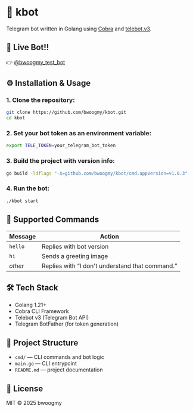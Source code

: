 # 🤖 kbot

Telegram bot written in Golang using [Cobra](https://github.com/spf13/cobra) and [telebot.v3](https://github.com/tucnak/telebot).

## 🔗 Live Bot!!

👉 [@bwoogmy_test_bot](https://t.me/bwoogmy_test_bot)

## ⚙️ Installation & Usage

### 1. Clone the repository:
```bash
git clone https://github.com/bwoogmy/kbot.git
cd kbot
```

### 2. Set your bot token as an environment variable:
```bash
export TELE_TOKEN=your_telegram_bot_token
```

### 3. Build the project with version info:
```bash
go build -ldflags "-X=github.com/bwoogmy/kbot/cmd.appVersion=v1.0.3"
```

### 4. Run the bot:
```bash
./kbot start
```

## 💬 Supported Commands

| Message | Action |
|---------|--------|
| `hello` | Replies with bot version |
| `hi`    | Sends a greeting image |
| *other* | Replies with “I don't understand that command.” |

## 🛠 Tech Stack

- Golang 1.21+
- Cobra CLI Framework
- Telebot v3 (Telegram Bot API)
- Telegram BotFather (for token generation)

## 📁 Project Structure

- `cmd/` — CLI commands and bot logic
- `main.go` — CLI entrypoint
- `README.md` — project documentation

## 📝 License

MIT © 2025 bwoogmy
